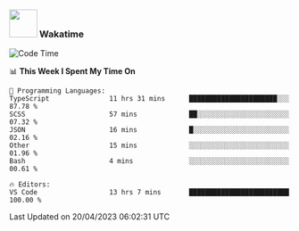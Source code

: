 ### <img src="https://media.giphy.com/media/VgCDAzcKvsR6OM0uWg/giphy.gif" width="50"> Wakatime

  <!--START_SECTION:waka-->
![Code Time](http://img.shields.io/badge/Code%20Time-1%2C377%20hrs%2025%20mins-blue)

📊 **This Week I Spent My Time On** 

```text
💬 Programming Languages: 
TypeScript               11 hrs 31 mins      ██████████████████████░░░   87.78 % 
SCSS                     57 mins             ██░░░░░░░░░░░░░░░░░░░░░░░   07.32 % 
JSON                     16 mins             █░░░░░░░░░░░░░░░░░░░░░░░░   02.16 % 
Other                    15 mins             ░░░░░░░░░░░░░░░░░░░░░░░░░   01.96 % 
Bash                     4 mins              ░░░░░░░░░░░░░░░░░░░░░░░░░   00.61 % 

🔥 Editors: 
VS Code                  13 hrs 7 mins       █████████████████████████   100.00 % 
```


 Last Updated on 20/04/2023 06:02:31 UTC
<!--END_SECTION:waka-->
